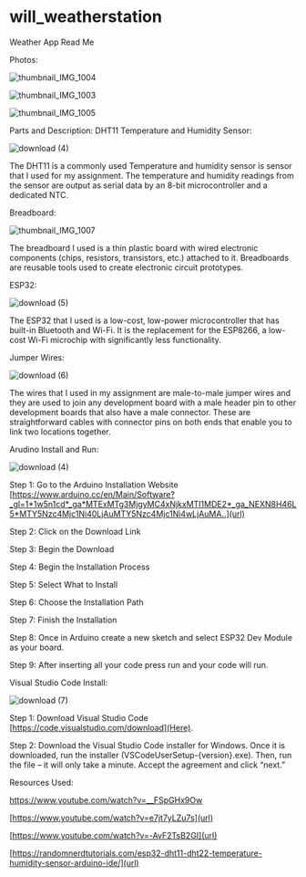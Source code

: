 # will_weatherstation
Weather App Read Me

Photos:

![thumbnail_IMG_1004](https://github.com/themememaster96/will_weatherstation/assets/141981108/e94d9ca0-451c-402b-b1bd-a2c6ab702d99)

![thumbnail_IMG_1003](https://github.com/themememaster96/will_weatherstation/assets/141981108/b10779b3-2bd6-468f-9130-0d50599835ef)

![thumbnail_IMG_1005](https://github.com/themememaster96/will_weatherstation/assets/141981108/e7fc4336-c3fe-47c1-ae09-0500ad015c0f)

Parts and Description:
DHT11 Temperature and Humidity Sensor:

![download (4)](https://github.com/themememaster96/will_weatherstation/assets/141981108/b1c5d859-b7ba-4d7d-b39d-15b33cd1ba4d)

The DHT11 is a commonly used Temperature and humidity sensor is sensor that I used for my assignment. The temperature and humidity readings from the sensor are output as serial data by an 8-bit microcontroller and a dedicated NTC.

Breadboard:

![thumbnail_IMG_1007](https://github.com/themememaster96/will_weatherstation/assets/141981108/0e3685d9-eb54-4f6f-9147-38ff8b3dd6af)

The breadboard I used is a thin plastic board with wired electronic components (chips, resistors, transistors, etc.) attached to it. Breadboards are reusable tools used to create electronic circuit prototypes. 



ESP32:

![download (5)](https://github.com/themememaster96/will_weatherstation/assets/141981108/f15bbc9a-5768-468c-a81f-9aa7bb11e712)

The ESP32 that I used is a low-cost, low-power microcontroller that has built-in Bluetooth and Wi-Fi. It is the replacement for the ESP8266, a low-cost Wi-Fi microchip with significantly less functionality.

Jumper Wires:

![download (6)](https://github.com/themememaster96/will_weatherstation/assets/141981108/96706185-0aed-4812-80dd-70f39a96b63c)

The wires that I used in my assignment are male-to-male jumper wires and they are used to join any development board with a male header pin to other development boards that also have a male connector. These are straightforward cables with connector pins on both ends that enable you to link two locations together.

Arudino Install and Run:

![download (4)](https://github.com/themememaster96/will_weatherstation/assets/141981108/2a3dd4f1-11ea-4a53-8e79-273bf3a1dc3b)

Step 1: Go to the Arduino Installation Website [https://www.arduino.cc/en/Main/Software?_gl=1*1w5n1cd*_ga*MTExMTg3MjgyMC4xNjkxMTI1MDE2*_ga_NEXN8H46L5*MTY5Nzc4Mjc1Ni40LjAuMTY5Nzc4Mjc1Ni4wLjAuMA..](url)

Step 2: Click on the Download Link

Step 3: Begin the Download

Step 4: Begin the Installation Process

Step 5: Select What to Install

Step 6: Choose the Installation Path

Step 7: Finish the Installation

Step 8: Once in Arduino create a new sketch and select ESP32 Dev Module as your board.

Step 9: After inserting all your code press run and your code will run. 

Visual Studio Code Install:

![download (7)](https://github.com/themememaster96/will_weatherstation/assets/141981108/a4d13d41-52dd-4ca2-98f1-318cf705f685)

Step 1: Download Visual Studio Code [https://code.visualstudio.com/download](Here).

Step 2: Download the Visual Studio Code installer for Windows. Once it is downloaded, run the installer (VSCodeUserSetup-{version}.exe). Then, run the file – it will only take a minute. Accept the agreement and click “next.”

Resources Used:

[https://www.youtube.com/watch?v=__FSpGHx9Ow 
](URL)

[https://www.youtube.com/watch?v=e7jt7yLZu7s](url)

[https://www.youtube.com/watch?v=-AvF2TsB2GI](url)

[https://randomnerdtutorials.com/esp32-dht11-dht22-temperature-humidity-sensor-arduino-ide/](url)





